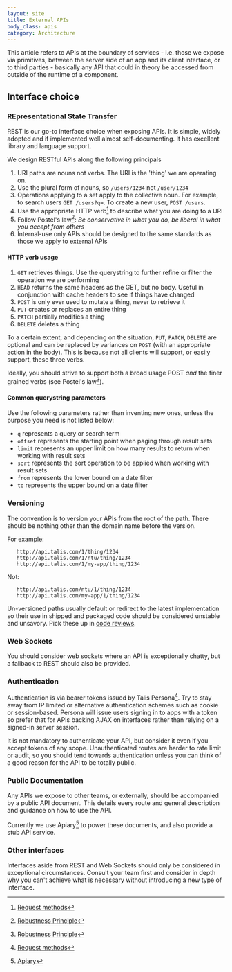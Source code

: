 ```yaml
---
layout: site
title: External APIs
body_class: apis
category: Architecture
---
```



This article refers to APIs at the boundary of services - i.e. those we expose via primitives, between the server side
of an app and its client interface, or to third parties - basically any API that could in theory be accessed from
outside of the runtime of a component.

## Interface choice

### REpresentational State Transfer

REST is our go-to interface choice when exposing APIs. It is simple, widely adopted and if implemented well almost
self-documenting. It has excellent library and language support.

We design RESTful APIs along the following principals

1. URI paths are nouns not verbs. The URI is the 'thing' we are operating on.
1. Use the plural form of nouns, so `/users/1234` not `/user/1234`
1. Operations applying to a set apply to the collective noun. For example, to search users `GET /users?q=`.
To create a new user, `POST /users`.
1. Use the appropriate HTTP verb[^1] to describe what you are doing to a URI
1. Follow Postel's law[^2]: *Be conservative in what you do, be liberal in what you accept from others*
1. Internal-use only APIs should be designed to the same standards as those we apply to external APIs

#### HTTP verb usage

1. `GET` retrieves things. Use the querystring to further refine or filter the operation we are performing
1. `HEAD` returns the same headers as the GET, but no body. Useful in conjunction with cache headers to see if things
have changed
1. `POST` is only ever used to mutate a thing, never to retrieve it
1. `PUT` creates or replaces an entire thing
1. `PATCH` partially modifies a thing
1. `DELETE` deletes a thing

To a certain extent, and depending on the situation, `PUT`, `PATCH`, `DELETE` are optional and can be replaced by
variances on `POST` (with an appropriate action in the body). This is because not all clients will support, or easily
support, these three verbs.

Ideally, you should strive to support both a broad usage POST *and* the finer grained verbs (see Postel's law[^2]).

#### Common querystring parameters

Use the following parameters rather than inventing new ones, unless the purpose you need is not listed below:

* `q` represents a query or search term
* `offset` represents the starting point when paging through result sets
* `limit` represents an upper limit on how many results to return when working with result sets
* `sort` represents the sort operation to be applied when working with result sets
* `from` represents the lower bound on a date filter
* `to` represents the upper bound on a date filter

### Versioning

The convention is to version your APIs from the root of the path. There should be nothing other than the domain name
before the version.

For example:

```
   http://api.talis.com/1/thing/1234
   http://api.talis.com/1/ntu/thing/1234
   http://api.talis.com/1/my-app/thing/1234
```

Not:

```
   http://api.talis.com/ntu/1/thing/1234
   http://api.talis.com/my-app/1/thing/1234
```

Un-versioned paths usually default or redirect to the latest implementation so their use in shipped and packaged code
should be considered unstable and unsavory. Pick these up in [code reviews](code-reviews.html).

### Web Sockets

You should consider web sockets where an API is exceptionally chatty, but a fallback to REST should also be provided.

### Authentication

Authentication is via bearer tokens issued by Talis Persona[^1]. Try to stay away from IP limited or alternative
authentication schemes such as cookie or session-based. Persona will issue users signing in to apps with a token so
prefer that for APIs backing AJAX on interfaces rather than relying on a signed-in server session.

It is not mandatory to authenticate your API, but consider it even if you accept tokens of any scope. Unauthenticated
routes are harder to rate limit or audit, so you should tend towards authentication unless you can think of a good
reason for the API to be totally public.

### Public Documentation

Any APIs we expose to other teams, or externally, should be accompanied by a public API document. This details every
route and general description and guidance on how to use the API.

Currently we use Apiary[^3] to power these documents, and also provide a stub API service.

### Other interfaces

Interfaces aside from REST and Web Sockets should only be considered in exceptional circumstances. Consult your team
first and consider in depth why you can't achieve what is necessary without introducing a new type of interface.



[^1]: [Request methods](http://en.wikipedia.org/wiki/Hypertext_Transfer_Protocol#Request_methods)
[^2]: [Robustness Principle](http://en.wikipedia.org/wiki/Robustness_principle)
[^3]: [Apiary](https://apiary.io/)
[^4]: [Talis Persona](https://users.talis.com)
